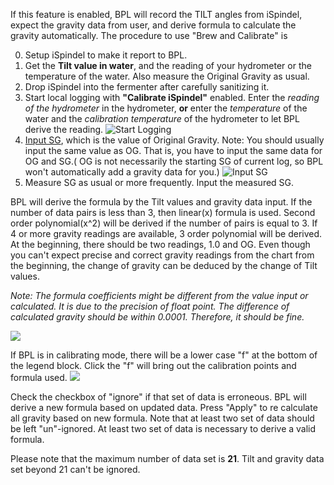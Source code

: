 If this feature is enabled, BPL will record the TILT angles from iSpindel, expect the gravity data from user, and derive formula to calculate the gravity automatically. The procedure to use "Brew and Calibrate" is

0. Setup iSpindel to make it report to BPL.
1. Get the **Tilt value in water**, and the reading of your hydrometer or the temperature of the water. Also measure the Original Gravity as usual.
3. Drop iSpindel into the fermenter after carefully sanitizing it.
4. Start local logging with **"Calibrate iSpindel"** enabled. Enter the _reading of the hydrometer_ in the hydrometer, **or** enter the _temperature_ of the water and the _calibration temperature_ of the hydrometer to let BPL derive the reading.
![Start Logging](image/log_general.jpg?raw=true)
5. [Input SG](ManualGravityInput.md), which is the value of Original Gravity. Note: You should usually input the same value as OG. That is, you have to input the same data for OG and SG.( OG is not necessarily the starting SG of current log, so BPL won't automatically add a gravity data for you.)
![Input SG](image/gravity_input.jpg?raw=true)
7. Measure SG as usual or more frequently. Input the measured SG.

BPL will derive the formula by the Tilt values and gravity data input. If the number of data pairs is less than 3, then linear(x) formula is used. Second order polynomial(x^2) will be derived if the number of pairs is equal to 3. If 4 or more gravity readings are available, 3 order polynomial will be derived. At the beginning, there should be two readings, 1.0 and OG. Even though you can't expect precise and correct gravity readings from the chart from the beginning, the change of gravity can be deduced by the change of Tilt values.

*Note: The formula coefficients might be different from the value input or calculated. It is due to the precision of float point. The difference of calculated gravity should be within 0.0001. Therefore, it should be fine.*

![](image/ispindel_calibrating.jpg)

If BPL is in calibrating mode, there will be a lower case "f" at the bottom of the legend block. Click the "f" will bring out the calibration points and formula used.
![](image/ispindel_formula.jpg)

Check the checkbox of "ignore" if that set of data is erroneous. BPL will derive a new formula based on updated data. Press "Apply" to re calculate all gravity based on new formula. Note that at least two set of data should be left "un"-ignored. At least two set of data is necessary to derive a valid formula.

Please note that the maximum number of data set is **21**. Tilt and gravity data set beyond 21 can't be ignored.

